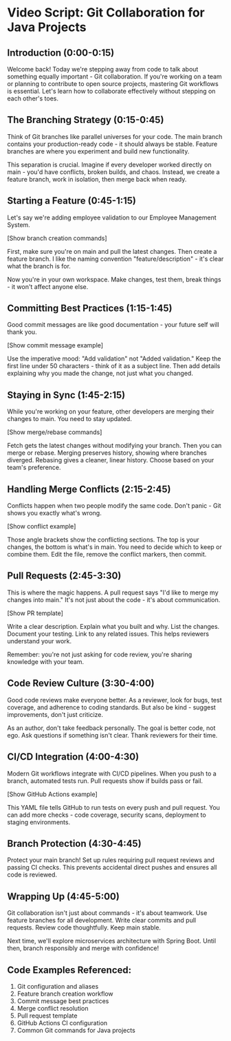 # Video Script: Git Collaboration for Java Projects

## Introduction (0:00-0:15)

Welcome back! Today we're stepping away from code to talk about something equally important - Git collaboration. If you're working on a team or planning to contribute to open source projects, mastering Git workflows is essential. Let's learn how to collaborate effectively without stepping on each other's toes.

## The Branching Strategy (0:15-0:45)

Think of Git branches like parallel universes for your code. The main branch contains your production-ready code - it should always be stable. Feature branches are where you experiment and build new functionality. 

This separation is crucial. Imagine if every developer worked directly on main - you'd have conflicts, broken builds, and chaos. Instead, we create a feature branch, work in isolation, then merge back when ready.

## Starting a Feature (0:45-1:15)

Let's say we're adding employee validation to our Employee Management System.

[Show branch creation commands]

First, make sure you're on main and pull the latest changes. Then create a feature branch. I like the naming convention "feature/description" - it's clear what the branch is for.

Now you're in your own workspace. Make changes, test them, break things - it won't affect anyone else.

## Committing Best Practices (1:15-1:45)

Good commit messages are like good documentation - your future self will thank you.

[Show commit message example]

Use the imperative mood: "Add validation" not "Added validation." Keep the first line under 50 characters - think of it as a subject line. Then add details explaining why you made the change, not just what you changed.

## Staying in Sync (1:45-2:15)

While you're working on your feature, other developers are merging their changes to main. You need to stay updated.

[Show merge/rebase commands]

Fetch gets the latest changes without modifying your branch. Then you can merge or rebase. Merging preserves history, showing where branches diverged. Rebasing gives a cleaner, linear history. Choose based on your team's preference.

## Handling Merge Conflicts (2:15-2:45)

Conflicts happen when two people modify the same code. Don't panic - Git shows you exactly what's wrong.

[Show conflict example]

Those angle brackets show the conflicting sections. The top is your changes, the bottom is what's in main. You need to decide which to keep or combine them. Edit the file, remove the conflict markers, then commit.

## Pull Requests (2:45-3:30)

This is where the magic happens. A pull request says "I'd like to merge my changes into main." It's not just about the code - it's about communication.

[Show PR template]

Write a clear description. Explain what you built and why. List the changes. Document your testing. Link to any related issues. This helps reviewers understand your work.

Remember: you're not just asking for code review, you're sharing knowledge with your team.

## Code Review Culture (3:30-4:00)

Good code reviews make everyone better. As a reviewer, look for bugs, test coverage, and adherence to coding standards. But also be kind - suggest improvements, don't just criticize.

As an author, don't take feedback personally. The goal is better code, not ego. Ask questions if something isn't clear. Thank reviewers for their time.

## CI/CD Integration (4:00-4:30)

Modern Git workflows integrate with CI/CD pipelines. When you push to a branch, automated tests run. Pull requests show if builds pass or fail.

[Show GitHub Actions example]

This YAML file tells GitHub to run tests on every push and pull request. You can add more checks - code coverage, security scans, deployment to staging environments.

## Branch Protection (4:30-4:45)

Protect your main branch! Set up rules requiring pull request reviews and passing CI checks. This prevents accidental direct pushes and ensures all code is reviewed.

## Wrapping Up (4:45-5:00)

Git collaboration isn't just about commands - it's about teamwork. Use feature branches for all development. Write clear commits and pull requests. Review code thoughtfully. Keep main stable.

Next time, we'll explore microservices architecture with Spring Boot. Until then, branch responsibly and merge with confidence!

## Code Examples Referenced:

1. Git configuration and aliases
2. Feature branch creation workflow
3. Commit message best practices
4. Merge conflict resolution
5. Pull request template
6. GitHub Actions CI configuration
7. Common Git commands for Java projects
